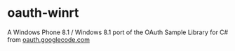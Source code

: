 # oauth-winrt
A Windows Phone 8.1 / Windows 8.1 port of the OAuth Sample Library for C# from [oauth.googlecode.com](http://oauth.googlecode.com)
